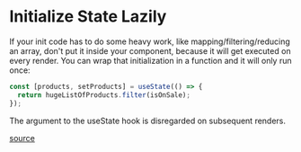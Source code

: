 # Initialize State Lazily

If your init code has to do some heavy work, like mapping/filtering/reducing an array, don't put it inside your component, because it will get executed on every render.
You can wrap that initialization in a function and it will only run once:

```javascript
const [products, setProducts] = useState(() => {
  return hugeListOfProducts.filter(isOnSale);
});
```

The argument to the useState hook is disregarded on subsequent renders.

[source](https://reactjs.org/docs/hooks-reference.html#lazy-initial-state)
